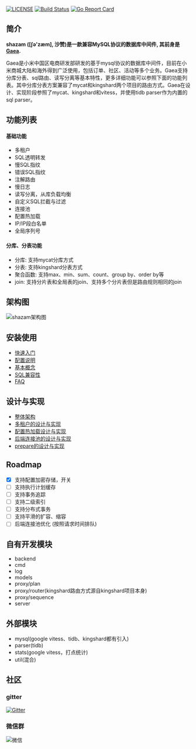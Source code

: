 [![LICENSE](https://img.shields.io/badge/license-Apache--2.0-blue.svg)](https://github.com/nooncall/shazam/blob/master/LICENSE)
[![Build Status](https://travis-ci.org/nooncall/shazam.svg?branch=master)](https://travis-ci.org/nooncall/shazam)
[![Go Report Card](https://goreportcard.com/badge/github.com/nooncall/shazam)](https://goreportcard.com/report/github.com/nooncall/shazam)

## 简介

**shazam ([ʃə'zæm], 沙赞)是一款兼容MySQL协议的数据库中间件, 其前身是[Gaea](https://github.com/XiaoMi/Gaea).**

Gaea是小米中国区电商研发部研发的基于mysql协议的数据库中间件，目前在小米商城大陆和海外得到广泛使用，包括订单、社区、活动等多个业务。Gaea支持分库分表、sql路由、读写分离等基本特性，更多详细功能可以参照下面的功能列表。其中分库分表方案兼容了mycat和kingshard两个项目的路由方式。Gaea在设计、实现阶段参照了mycat、kingshard和vitess，并使用tidb parser作为内置的sql parser。

## 功能列表

#### 基础功能

- 多租户
- SQL透明转发
- 慢SQL指纹
- 错误SQL指纹
- 注解路由
- 慢日志
- 读写分离，从库负载均衡
- 自定义SQL拦截与过滤
- 连接池
- 配置热加载
- IP/IP段白名单
- 全局序列号

#### 分库、分表功能

- 分库: 支持mycat分库方式
- 分表: 支持kingshard分表方式
- 聚合函数: 支持max、min、sum、count、group by、order by等
- join: 支持分片表和全局表的join、支持多个分片表但是路由规则相同的join

## 架构图

![shazam架构图](docs/assets/architecture.png)

## 安装使用

- [快速入门](docs/quickstart.md)
- [配置说明](docs/configuration.md)
- [基本概念](docs/concepts.md)
- [SQL兼容性](docs/compatibility.md)
- [FAQ](docs/faq.md)

## 设计与实现

- [整体架构](docs/architecture.md)
- [多租户的设计与实现](docs/multi-tenant.md)
- [配置热加载设计与实现](docs/config-reloading.md)
- [后端连接池的设计与实现](docs/connection-pool.md)
- [prepare的设计与实现](docs/prepare.md)

## Roadmap

- [x] 支持配置加密存储，开关
- [ ] 支持执行计划缓存
- [ ] 支持事务追踪
- [ ] 支持二级索引
- [ ] 支持分布式事务
- [ ] 支持平滑的扩容、缩容
- [ ] 后端连接池优化 (按照请求时间排队)

## 自有开发模块

- backend  
- cmd  
- log  
- models  
- proxy/plan  
- proxy/router(kingshard路由方式源自kingshard项目本身)  
- proxy/sequence
- server  

## 外部模块

- mysql(google vitess、tidb、kingshard都有引入)  
- parser(tidb)  
- stats(google vitess，打点统计)  
- util(混合)

## 社区

### gitter
[![Gitter](https://badges.gitter.im/nooncall/shazam.svg)](https://gitter.im/nooncall/shazam)

### 微信群
![微信](docs/assets/gaea_weixin.png)
